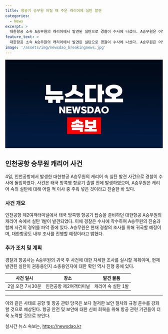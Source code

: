 ```yaml
---
title: 항공기 승무원 어릴 때 주운 캐리어에 실탄 발견
categories:
  - News
excerpt: >
  대한항공 소속 A승무원의 캐리어에서 발견된 실탄으로 경찰이 수사에 나섰다. A승무원은 어릴 적 주워 넣었으나 알지 못했다고 진술하며 출국했고, 귀국 후 사건 경위를 파악할 예정. 실탄의 용도는 확인되지 않았으며 대한항공도 사건을 파악 중이라고 밝혔다.
feature_text: >
  대한항공 소속 A승무원의 캐리어에서 발견된 실탄으로 경찰이 수사에 나섰다. A승무원은 어릴 적 주워 넣었으나 알지 못했다고 진술하며 출국했고, 귀국 후 사건 경위를 파악할 예정. 실탄의 용도는 확인되지 않았으며 대한항공도 사건을 파악 중이라고 밝혔다.
image: '/assets/img/newsdao_breakingnews.jpg'
---
```


<p><img src="/assets/img/newsdao_breakingnews.jpg" alt="koreaapp 속보" /></p>

<h2 data-ke-size="size26">인천공항 승무원 캐리어 사건</h2>

<p data-ke-size="size16">4일, 인천공항에서 발생한 대한항공 A승무원의 캐리어 속 실탄 발견 사건으로 경찰이 수사에 돌입하였다. 사건은 태국 방콕행 항공기 출발 전에 발생하였으며, A승무원은 캐리어 속의 실탄에 대해 어릴 적 이사 중 주워 넣은 것이라고 진술한 바 있다.</p>

<h3 data-ke-size="size24">사건 개요</h3>

<p data-ke-size="size16">인천공항 제2여객터미널에서 태국 방콕행 항공기 탑승을 준비하던 대한항공 A승무원의 캐리어 속에서 실탄 1발이 발견되었다. 이에 경찰은 수사에 착수하여 A승무원의 진술과 함께 사건의 경위를 파악 중에 있다. A승무원은 현재 경찰의 조사를 위해 귀국할 예정이며, 대한항공도 내부 조사를 진행할 예정이라고 밝혔다.</p>

<h3 data-ke-size="size24">추가 조치 및 계획</h3>

<p data-ke-size="size16">경찰과 항공사는 A승무원의 귀국 후 사건에 대한 자세한 조사를 실시할 계획이며, 현재 발견된 실탄이 권총용인지 소총용인지에 대한 확인 역시 진행 중에 있다.</p>

<table>
    <thead>
        <tr>
            <th style="text-align: center;">사건 일시</th>
            <th style="text-align: center;">장소</th>
            <th style="text-align: center;">발견 물품</th>
        </tr>
    </thead>
    <tbody>
        <tr>
            <td style="text-align: center;">2일 오전 7시30분</td>
            <td style="text-align: center;">인천공항 제2여객터미널</td>
            <td style="text-align: center;">캐리어 속 실탄 1발</td>
        </tr>
    </tbody>
</table>

<hr>

<p data-ke-size="size16">이와 같은 사태로 공항 및 항공 관련 당국은 보다 철저한 보안 절차와 규정 준수를 강화할 것으로 예상된다. 항공 안전 및 보안에 대한 신뢰 회복을 위해 항공 관련 기관들이 더욱 노력할 것으로 보인다.</p>
실시간 뉴스 속보는, <a href="https://newsdao.kr" rel="dofollow">https://newsdao.kr</a>


